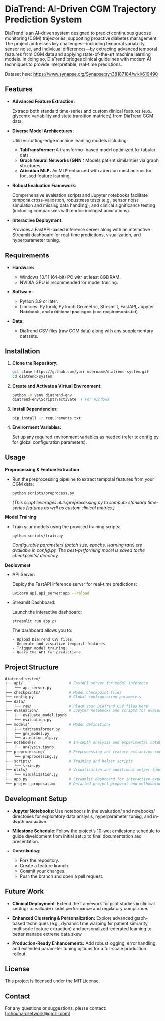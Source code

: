 # DiaTrend: AI-Driven CGM Trajectory Prediction System
DiaTrend is an AI-driven system designed to predict continuous glucose monitoring (CGM) trajectories, supporting proactive diabetes management. The project addresses key challenges—including temporal variability, sensor noise, and individual differences—by extracting advanced temporal features from CGM data and applying state-of-the-art machine learning models. In doing so, DiaTrend bridges clinical guidelines with modern AI techniques to provide interpretable, real-time predictions.

Dataset here: https://www.synapse.org/Synapse:syn38187184/wiki/619490

## Features
- **Advanced Feature Extraction:**

  Extracts both standard time-series and custom clinical features (e.g., glycemic variability and state transition matrices) from DiaTrend CGM data.

- **Diverse Model Architectures:**

  Utilizes cutting-edge machine learning models including:

    - **TabTransformer:** A transformer-based model optimized for tabular data.
    - **Graph Neural Networks (GNN):** Models patient similarities via graph structures.
    - **Attention MLP:** An MLP enhanced with attention mechanisms for focused feature learning.

- **Robust Evaluation Framework:**

  Comprehensive evaluation scripts and Jupyter notebooks facilitate temporal cross-validation, robustness tests (e.g., sensor noise simulation and missing data handling), and clinical significance testing (including comparisons with endocrinologist annotations).

- **Interactive Deployment:**

  Provides a FastAPI-based inference server along with an interactive Streamlit dashboard for real-time predictions, visualization, and hyperparameter tuning.

## Requirements

- **Hardware:**

    - Windows 10/11 (64-bit) PC with at least 8GB RAM.
    - NVIDIA GPU is recommended for model training.

- **Software:**

    - Python 3.9 or later.
    - Libraries: PyTorch, PyTorch Geometric, Streamlit, FastAPI, Jupyter Notebook, and additional packages (see requirements.txt).

- **Data:**

    - DiaTrend CSV files (raw CGM data) along with any supplementary datasets.

## Installation

1. **Clone the Repository:**

    ```bash
    git clone https://github.com/your-username/diatrend-system.git
    cd diatrend-system
    ```

2. **Create and Activate a Virtual Environment:**

    ```bash
    python -m venv diatrend-env
    diatrend-env\Scripts\activate  # For Windows
    ```

3. **Install Dependencies:**

    ```bash
    pip install -r requirements.txt
    ```

4. **Environment Variables:**

    Set up any required environment variables as needed (refer to config.py for global configuration parameters).

## Usage

**Preprocessing & Feature Extraction**
  
  - Run the preprocessing pipeline to extract temporal features from your CGM data:

      ```bash
      python scripts/preprocess.py
      ```
      *(This script leverages utils/preprocessing.py to compute standard time-series features as well as custom clinical metrics.)*

**Model Training**

  - Train your models using the provided training scripts:

      ```bash
      python scripts/train.py
      ```
      *Configurable parameters (batch size, epochs, learning rate) are available in config.py.*
      *The best-performing model is saved to the checkpoints/ directory.*

**Deployment**

  - API Server:

      Deploy the FastAPI inference server for real-time predictions:

      ```bash
      uvicorn api.api_server:app --reload
      ```
  - Streamlit Dashboard:

      Launch the interactive dashboard:

      ```bash
      streamlit run app.py
      ```
      
      The dashboard allows you to:

        - Upload DiaTrend CSV files.
        - Generate and visualize temporal features.
        - Trigger model training.
        - Query the API for predictions.

## Project Structure

```graphql
diatrend-system/
├── api/                     # FastAPI server for model inference
│   └── api_server.py
├── checkpoints/             # Model checkpoint files
├── config.py                # Global configuration parameters
├── data/                    
│   └── raw/                 # Place your DiaTrend CSV files here
├── evaluation/              # Jupyter notebooks and scripts for evaluation
│   ├── evaluate_model.ipynb
│   └── evaluation.py
├── models/                  # Model definitions
│   ├── tabtransformer.py
│   ├── gnn_model.py
│   └── attention_mlp.py
├── notebooks/               # In-depth analysis and experimental notebooks
│   └── analysis.ipynb
├── preprocessing/           # Preprocessing and feature extraction code
│   └── preprocessing.py
├── scripts/                 # Training and helper scripts
│   └── train.py
├── utils/                   # Visualization and additional helper functions
│   └── visualization.py
├── app.py                   # Streamlit dashboard for interactive experiments
└── project_proposal.md      # Detailed project proposal and methodology
```

## Development Setup

  - **Jupyter Notebooks:**
    Use notebooks in the evaluation/ and notebooks/ directories for exploratory data analysis, hyperparameter tuning, and in-depth evaluation.

  - **Milestone Schedule:**
    Follow the project’s 10-week milestone schedule to guide development from initial setup to final documentation and presentation.

  - **Contributing:**

      - Fork the repository.
      - Create a feature branch.
      - Commit your changes.
      - Push the branch and open a pull request.

## Future Work

  - **Clinical Deployment:**
    Extend the framework for pilot studies in clinical settings to validate model performance and regulatory compliance.

  - **Enhanced Clustering & Personalization:**
    Explore advanced graph-based techniques (e.g., dynamic time warping for patient similarity, multiscale feature extraction) and personalized federated learning to better manage extreme data skew.

  - **Production-Ready Enhancements:**
    Add robust logging, error handling, and extended parameter tuning options for a full-scale production rollout.

## License
This project is licensed under the MIT License.

## Contact
For any questions or suggestions, please contact:
[rchouhan.network@gmail.com]

